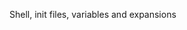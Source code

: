 Shell, init files, variables and expansions                                                                                                              
                                        
